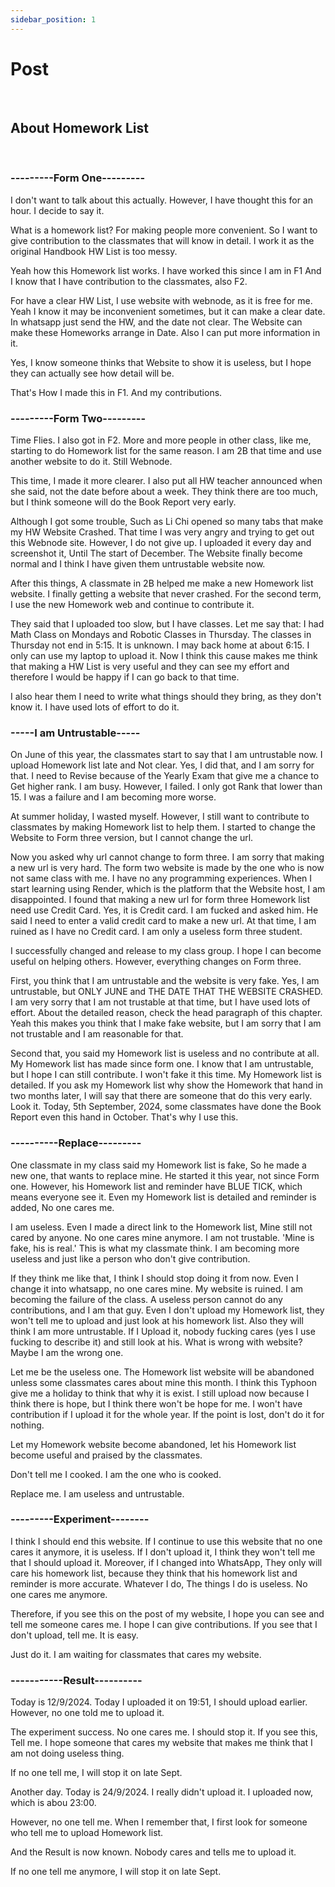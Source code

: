 ```yaml
---
sidebar_position: 1
---
```


# Post
<br/>
<h2>About Homework List</h2>
<br/>
<h3>---------Form One---------</h3>
I don't want to talk about this actually. However, I have thought this for an hour. I decide to say it.

What is a homework list? For making people more convenient. So I want to give contribution to the classmates that will know in detail. I work it as the original Handbook HW List is too messy.

Yeah how this Homework list works. I have worked this since I am in F1 And I know that I have contribution to the classmates, also F2.

For have a clear HW List, I use website with webnode, as it is free for me. Yeah I know it may be inconvenient sometimes, but it can make a clear date. In whatsapp just send the HW, and the date not clear. The Website can make these Homeworks arrange in Date. Also I can put more information in it. 

Yes, I know someone thinks that Website to show it is useless, but I hope they can actually see how detail will be.

That's How I made this in F1. And my contributions.
<br/>
<h3>---------Form Two---------</h3>
Time Flies. I also got in F2. More and more people in other class, like me, starting to do Homework list for the same reason. I am 2B that time and use another website to do it. Still Webnode.

This time, I made it more clearer. I also put all HW teacher announced when she said, not the date before about a week. They think there are too much, but I think someone will do the Book Report very early.

Although I got some trouble, Such as Li Chi opened so many tabs that make my HW Website Crashed. That time I was very angry and trying to get out this Webnode site. However, I do not give up. I uploaded it every day and screenshot it, Until The start of December. The Website finally become normal and I think I have given them untrustable website now.

After this things, A classmate in 2B helped me make a new Homework list website. I finally getting a website that never crashed. For the second term, I use the new Homework web and continue to contribute it. 

They said that I uploaded too slow, but I have classes. Let me say that: I had Math Class on Mondays and Robotic Classes in Thursday. The classes in Thursday not end in 5:15. It is unknown. I may back home at about 6:15. I only can use my laptop to upload it. Now I think this cause makes me think that making a HW List is very useful and they can see my effort and therefore I would be happy if I can go back to that time. 

I also hear them I need to write what things should they bring, as they don't know it. I have used lots of effort to do it.
<br/>
<h3>-----I am Untrustable-----</h3>
On June of this year, the classmates start to say that I am untrustable now. I upload Homework list late and Not clear. Yes, I did that, and I am sorry for that. I need to Revise because of the Yearly Exam that give me a chance to Get higher rank. I am busy. However, I failed. I only got Rank that lower than 15. I was a failure and I am becoming more worse. 

At summer holiday, I wasted myself. However, I still want to contribute to classmates by making Homework list to help them. I started to change the Website to Form three version, but I cannot change the url. 

Now you asked why url cannot change to form three. I am sorry that making a new url is very hard. The form two website is made by the one who is now not same class with me. I have no any programming experiences. When I start learning using Render, which is the platform that the Website host, I am disappointed. I found that making a new url for form three Homework list need use Credit Card. Yes, it is Credit card. I am fucked and asked him. He said I need to enter a valid credit card to make a new url. At that time, I am ruined as I have no Credit card. I am only a useless form three student.

I successfully changed and release to my class group. I hope I can become useful on helping others. However, everything changes on Form three.

First, you think that I am untrustable and the website is very fake. Yes, I am untrustable, but ONLY JUNE and THE DATE THAT THE WEBSITE CRASHED. I am very sorry that I am not trustable at that time, but I have used lots of effort. About the detailed reason, check the head paragraph of this chapter. Yeah this makes you think that I make fake website, but I am sorry that I am not trustable and I am reasonable for that.

Second that, you said my Homework list is useless and no contribute at all. My Homework list has made since form one. I know that I am untrustable, but I hope I can still contribute. I won't fake it this time. My Homework list is detailed. If you ask my Homework list why show the Homework that hand in two months later, I will say that there are someone that do this very early. Look it. Today, 5th September, 2024, some classmates have done the Book Report even this hand in October. That's why I use this. 
<br/>
<h3>----------Replace---------</h3>
One classmate in my class said my Homework list is fake, So he made a new one, that wants to replace mine. He started it this year, not since Form one. However, his Homework list and reminder have BLUE TICK, which means everyone see it. Even my Homework list is detailed and reminder is added, No one cares me.

I am useless. Even I made a direct link to the Homework list, Mine still not cared by anyone. No one cares mine anymore. I am not trustable. 'Mine is fake, his is real.' This is what my classmate think. I am becoming more useless and just like a person who don't give contribution. 

If they think me like that, I think I should stop doing it from now. Even I change it into whatsapp, no one cares mine. My website is ruined. I am becoming the failure of the class. A useless person cannot do any contributions, and I am that guy. Even I don't upload my Homework list, they won't tell me to upload and just look at his homework list. Also they will think I am more untrustable. If I Upload it, nobody fucking cares (yes I use fucking to describe it) and still look at his. What is wrong with website? Maybe I am the wrong one.

Let me be the useless one. The Homework list website will be abandoned unless some classmates cares about mine this month. I think this Typhoon give me a holiday to think that why it is exist. I still upload now because I think there is hope, but I think there won't be hope for me. I won't have contribution if I upload it for the whole year. If the point is lost, don't do it for nothing.

Let my Homework website become abandoned, let his Homework list become useful and praised by the classmates.

Don't tell me I cooked. I am the one who is cooked. 

Replace me. I am useless and untrustable.
<br/>
<h3>---------Experiment--------</h3>
I think I should end this website. If I continue to use this website that no one cares it anymore, it is useless. If I don't upload it, I think they won't tell me that I should upload it. Moreover, if I changed into WhatsApp, They only will care his homework list, because they think that his homework list and reminder is more accurate. Whatever I do, The things I do is useless. No one cares me anymore.

Therefore, if you see this on the post of my website, I hope you can see and tell me someone cares me. I hope I can give contributions. If you see that I don't upload, tell me. It is easy.

Just do it. I am waiting for classmates that cares my website.
<br/>
<h3>-----------Result----------</h3>
Today is 12/9/2024. Today I uploaded it on 19:51, I should upload earlier. However, no one told me to upload it.

The experiment success. No one cares me. I should stop it. If you see this, Tell me. I hope someone that cares my website that makes me think that I am not doing useless thing.

If no one tell me, I will stop it on late Sept.

Another day. Today is 24/9/2024. I really didn't upload it. I uploaded now, which is abou 23:00.

However, no one tell me. When I remember that, I first look for someone who tell me to upload Homework list. 

And the Result is now known. Nobody cares and tells me to upload it.

If no one tell me anymore, I will stop it on late Sept.
